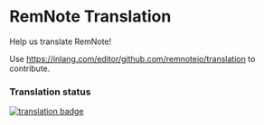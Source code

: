 # RemNote Translation

Help us translate RemNote!

Use https://inlang.com/editor/github.com/remnoteio/translation to contribute.

### Translation status

[![translation badge](https://inlang.com/badge?url=github.com/remnoteio/translation)](https://inlang.com/editor/github.com/remnoteio/translation?ref=badge)
